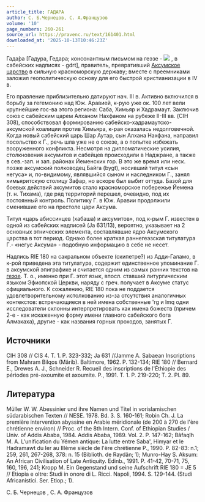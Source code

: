```yaml
---
article_title: ГАДАРА
author: С. Б.Чернецов, С. А.Французов
volume: '10'
page_numbers: 260-261
source_url: https://pravenc.ru/text/161401.html
downloaded_at: '2025-10-13T10:46:23Z'
---
```


Гада́ра [Гадура, Гедара; консонантным письмом на геэзе - ![](https://pravenc.ru/char/26110/xdcxdcxd9xd9xc5xc5/image.png) , в сабейских надписях - gdrt], правитель, превративший [Аксумское царство](<https://pravenc.ru/text/Аксумское царство.html>) в сильную красноморскую державу; вместе с преемниками заложил геополитическую основу для его быстрой христианизации в IV в.

Его правление приблизительно датируют нач. III в. Активно включился в борьбу за гегемонию над Юж. Аравией, к-рую уже ок. 100 лет вели крупнейшие гос-ва этого региона: Саба, Химьяр и Хадрамаут. Заключив союз с сабейским царем Алханом Нахфаном на рубеже II-III вв. (CIH 308), способствовал формированию сабейско-хадрамаутско-аксумской коалиции против Химьяра, к-рая оказалась недолговечной. Когда новый сабейский царь Шар Аутар, сын Алхана Нахфана, направил посольство к Г., речь шла уже не о союзе, а о попытке избежать вооруженного конфликта. Несмотря на дипломатические усилия, столкновения аксумитов и сабейцев происходили в Наджране, а также в сев.-зап. и зап. районах Йеменских гор. В это же время или неск. позже аксумский полководец Байга (bygt), носивший титул «сын негуса» и, по-видимому, являвшийся сыном и наследником Г., занял химьяритскую столицу Зафар, но вскоре был выбит оттуда. Базой для боевых действий аксумитов стало красноморское побережье Йемена (т. н. Тихама), где ряд территорий перешел, очевидно, под их постоянный контроль. Политику Г. в Юж. Аравии продолжили сменившие его на престоле цари Аксума.

Титул «царь абиссинцев (хабаша) и аксумитов», под к-рым Г. известен в одной из сабейских надписей (Ja 631/13), вероятно, указывает на 2 основных этнических элемента, составлявшие ядро Аксумского царства в тот период. Однако более краткая раннегеэзская титулатура Г.- «негус Аксума» - подобную информацию в себе не несет.

Надпись RIE 180 на сакральном объекте (скипетре?) из Адди-Галамо, в к-рой приведена эта титулатура, содержит единственное упоминание Г. в аксумской эпиграфике и считается одним из самых ранних текстов на [геэзе](https://pravenc.ru/text/геэзе.html). Т. о., именно при Г. этот язык, впосл. ставший литургическим языком Эфиопской Церкви, наряду с греч. получает в Аксуме статус официального. К сожалению, RIE 180 пока не поддается удовлетворительному истолкованию из-за отсутствия аналогичных контекстов: встречающиеся в ней имена собственные 'rg и lmq одни исследователи склонны интерпретировать как имена божеств (причем 2-е - как искаженную форму имени главного сабейского бога Алмакаха), другие - как названия горных проходов, занятых Г.

## Источники

CIH 308 // CIS 4. T. 1. P. 323-332; Ja 631 //Jamme A. Sabaean Inscriptions from Mahram Bilqоs (Mârib). Baltimore, 1962. P. 132-134; RIE 180 // Bernard E., Drewes A. J., Schneider R. Recueil des inscriptions de l'Éthiopie des périodes pré-axoumite et axoumite. P., 1991. T. 1. P. 219-220; T. 2. Pl. 89.

## Литература

Müller W. W. Abessinier und ihre Namen und Titel in vorislamischen südarabischen Texten // NESE. 1978. Bd. 3. S. 160-161; Robin Ch. J. La première intervention abyssine en Arabie méridionale (de 200 à 270 de l'ère chrétienne environ) // Proc. of the 8th Intern. Conf. of Ethiopian Studies / Univ. of Addis Ababa, 1984. Addis Ababa, 1989. Vol. 2. P. 147-162; Bâfaqîh M. A. L'unification du Yémen antique: La lutte entre Saba', Himyar et le Hadramawt du Ier au IIIème siècle de l'ère chrétienne P., 1990. P. 82-83: n.1; 259, 261, 267-268, 378: n. 15 (Biblioth. de Raydân; 1); Munro-Hay S. Aksum: An African Civilisation of Late Antiquity. Edinb., 1991. P. 41-42, 70-71, 75, 160, 196, 241; Kropp M. Ein Gegenstand und seine Aufschrift RIE 180 = JE 5 // Etiopia e oltre: Studi in onore di L. Ricci. Napoli, 1994. S. 129-144. (Studi Africanistici. Ser. Etiop.; 1).

С. Б.  Чернецов ,   С. А.  Французов

